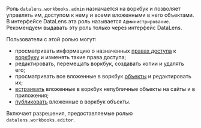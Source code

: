 Роль `datalens.workbooks.admin` назначается на воркбук и позволяет управлять им, доступом к нему и всеми вложенными в него объектами. В интерфейсе DataLens эта роль называется `Администрирование`. Рекомендуем выдавать эту роль только через интерфейс DataLens.

Пользователи с этой ролью могут:
* просматривать информацию о назначенных [правах доступа](../../../iam/concepts/access-control/index.md) к [воркбуку](../../../datalens/workbooks-collections/index.md) и изменять такие права доступа;
* редактировать, перемещать воркбук, создавать копии и удалять его;
* просматривать все вложенные в воркбук [объекты](../../../datalens/concepts/index.md#component-interrelation) и редактировать их;
* [встраивать](../../../datalens/security/private-embedded-objects.md) вложенные в воркбук непубличные объекты на сайты и в приложения;
* [публиковать](../../../datalens/concepts/datalens-public.md#how-to-publish) вложенные в воркбук объекты.

Включает разрешения, предоставляемые ролью `datalens.workbooks.editor`.
